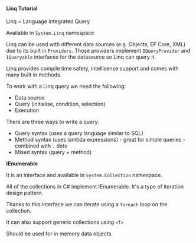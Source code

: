 #### Linq Tutorial

Linq = Language Integrated Query

Available in `System.Linq` namespace

Linq can be used with different data sources (e.g. Objects, EF Core, XML) due to its built in `Providers`. Those providers implement `IQueryProvider` and `IQueryable` interfaces for the datasource so Linq can query it.

Linq provides compile time safety, intellisense support and comes with many built in methods.

To work with a Linq query we need the following:
- Data source
- Query (initialise, condition, selection)
- Execution

There are three ways to write a query:
- Query syntax (uses a query language similar to SQL)
- Method syntax (uses lambda expressions) - great for simple queries - combined with `.` dots
- Mixed syntax (query + method)

**IEnumerable**

It is an interface and available in `System.Collection` namespace.

All of the collections in C# implement IEnumerable. It's a type of iteration design pattern.

Thanks to this interface we can iterate using a `foreach` loop on the collection.

It can also support generic collections using `<T>`

Should be used for in memory data objects.



